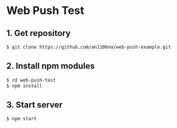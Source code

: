 Web Push Test
=========

## 1. Get repository

```bash
$ git clone https://github.com/an1106na/web-push-example.git
```

## 2. Install npm modules

```bash
$ cd web-push-test
$ npm install
```

## 3. Start server

```bash
$ npm start
```

